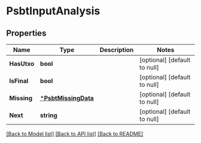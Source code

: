 # PsbtInputAnalysis

## Properties
Name | Type | Description | Notes
------------ | ------------- | ------------- | -------------
**HasUtxo** | **bool** |  | [optional] [default to null]
**IsFinal** | **bool** |  | [optional] [default to null]
**Missing** | [***PsbtMissingData**](PSBTMissingData.md) |  | [optional] [default to null]
**Next** | **string** |  | [optional] [default to null]

[[Back to Model list]](../README.md#documentation-for-models) [[Back to API list]](../README.md#documentation-for-api-endpoints) [[Back to README]](../README.md)

